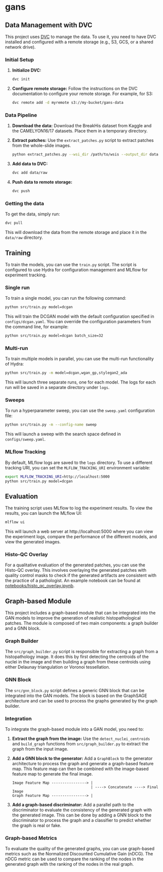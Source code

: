 # gans

## Data Management with DVC

This project uses [DVC](https://dvc.org/) to manage the data. To use it, you need to have DVC installed and configured with a remote storage (e.g., S3, GCS, or a shared network drive).

### Initial Setup

1.  **Initialize DVC:**
    ```bash
    dvc init
    ```

2.  **Configure remote storage:**
    Follow the instructions on the DVC documentation to configure your remote storage. For example, for S3:
    ```bash
    dvc remote add -d myremote s3://my-bucket/gans-data
    ```

### Data Pipeline

1.  **Download the data:**
    Download the BreakHis dataset from Kaggle and the CAMELYON16/17 datasets. Place them in a temporary directory.

2.  **Extract patches:**
    Use the `extract_patches.py` script to extract patches from the whole-slide images.
    ```bash
    python extract_patches.py --wsi_dir /path/to/wsis --output_dir data/raw
    ```

3.  **Add data to DVC:**
    ```bash
    dvc add data/raw
    ```

4.  **Push data to remote storage:**
    ```bash
    dvc push
    ```

### Getting the data

To get the data, simply run:
```bash
dvc pull
```
This will download the data from the remote storage and place it in the `data/raw` directory.

## Training

To train the models, you can use the `train.py` script. The script is configured to use Hydra for configuration management and MLflow for experiment tracking.

### Single run

To train a single model, you can run the following command:
```bash
python src/train.py model=dcgan
```
This will train the DCGAN model with the default configuration specified in `configs/dcgan.yaml`. You can override the configuration parameters from the command line, for example:
```bash
python src/train.py model=dcgan batch_size=32
```

### Multi-run

To train multiple models in parallel, you can use the multi-run functionality of Hydra:
```bash
python src/train.py -m model=dcgan,wgan_gp,stylegan2_ada
```
This will launch three separate runs, one for each model. The logs for each run will be saved in a separate directory under `logs`.

### Sweeps

To run a hyperparameter sweep, you can use the `sweep.yaml` configuration file:
```bash
python src/train.py -m --config-name sweep
```
This will launch a sweep with the search space defined in `configs/sweep.yaml`.

### MLflow Tracking

By default, MLflow logs are saved to the `logs` directory. To use a different tracking URI, you can set the `MLFLOW_TRACKING_URI` environment variable:
```bash
export MLFLOW_TRACKING_URI=http://localhost:5000
python src/train.py model=dcgan
```


## Evaluation

The training script uses MLflow to log the experiment results. To view the results, you can launch the MLflow UI:
```bash
mlflow ui
```
This will launch a web server at http://localhost:5000 where you can view the experiment logs, compare the performance of the different models, and view the generated images.

### Histo-QC Overlay

For a qualitative evaluation of the generated patches, you can use the Histo-QC overlay. This involves overlaying the generated patches with quality control masks to check if the generated artifacts are consistent with the practice of a pathologist. An example notebook can be found at [notebooks/histo_qc_overlay.ipynb](notebooks/histo_qc_overlay.ipynb).


## Graph-based Module

This project includes a graph-based module that can be integrated into the GAN models to improve the generation of realistic histopathological patches. The module is composed of two main components: a graph builder and a GNN block.

### Graph Builder

The `src/graph_builder.py` script is responsible for extracting a graph from a histopathology image. It does this by first detecting the centroids of the nuclei in the image and then building a graph from these centroids using either Delaunay triangulation or Voronoi tessellation.

### GNN Block

The `src/gnn_block.py` script defines a generic GNN block that can be integrated into the GAN models. The block is based on the GraphSAGE architecture and can be used to process the graphs generated by the graph builder.

### Integration

To integrate the graph-based module into a GAN model, you need to:

1.  **Extract the graph from the image:** Use the `detect_nuclei_centroids` and `build_graph` functions from `src/graph_builder.py` to extract the graph from the input image.
2.  **Add a GNN block to the generator:** Add a `GraphBlock` to the generator architecture to process the graph and generate a graph-based feature map. This feature map can then be combined with the image-based feature map to generate the final image.

    ```
    Image Feature Map ----------------> |
                                        | ----> Concatenate ----> Final Image
    Graph Feature Map ----------------> |
    ```
3.  **Add a graph-based discriminator:** Add a parallel path to the discriminator to evaluate the consistency of the generated graph with the generated image. This can be done by adding a GNN block to the discriminator to process the graph and a classifier to predict whether the graph is real or fake.

### Graph-based Metrics

To evaluate the quality of the generated graphs, you can use graph-based metrics such as the Normalized Discounted Cumulative Gain (nDCG). The nDCG metric can be used to compare the ranking of the nodes in the generated graph with the ranking of the nodes in the real graph.

